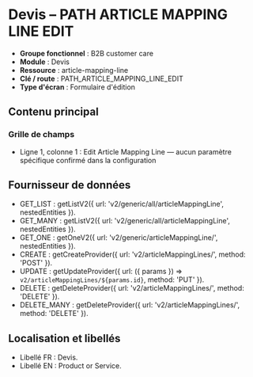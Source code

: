 # Devis – PATH ARTICLE MAPPING LINE EDIT

- **Groupe fonctionnel** : B2B customer care
- **Module** : Devis
- **Ressource** : article-mapping-line
- **Clé / route** : PATH_ARTICLE_MAPPING_LINE_EDIT
- **Type d'écran** : Formulaire d'édition

## Contenu principal
### Grille de champs
- Ligne 1, colonne 1 : Edit Article Mapping Line — aucun paramètre spécifique confirmé dans la configuration

## Fournisseur de données
- GET_LIST : getListV2({
  url: 'v2/generic/all/articleMappingLine',
  nestedEntities
}).
- GET_MANY : getListV2({
  url: 'v2/generic/all/articleMappingLine',
  nestedEntities
}).
- GET_ONE : getOneV2({
  url: 'v2/generic/articleMappingLine/',
  nestedEntities
}).
- CREATE : getCreateProvider({
  url: 'v2/articleMappingLines/',
  method: 'POST'
}).
- UPDATE : getUpdateProvider({
  url: ({
    params
  }) => `v2/articleMappingLines/${params.id}`,
  method: 'PUT'
}).
- DELETE : getDeleteProvider({
  url: 'v2/articleMappingLines/',
  method: 'DELETE'
}).
- DELETE_MANY : getDeleteProvider({
  url: 'v2/articleMappingLines/',
  method: 'DELETE'
}).

## Localisation et libellés
- Libellé FR : Devis.
- Libellé EN : Product or Service.
